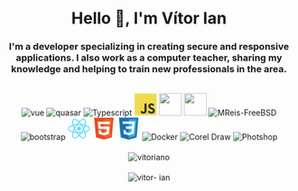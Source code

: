<h1 align="center">Hello 👋, I'm Vítor Ian</h1>
<h3 align="center">I'm a developer specializing in creating secure and responsive applications. I also work as a computer teacher, sharing my knowledge and helping to train new professionals in the area.</h3>
<br>
<div align="center" >
  <img  src="https://uxwing.com/wp-content/themes/uxwing/download/brands-and-social-media/vue-js-icon.png" alt="vue" width="40" height="40"/>
  <img  src="https://static-00.iconduck.com/assets.00/file-type-quasar-icon-2048x2048-lkyoqjz4.png" alt="quasar" width="40" height="40"/>
  <img  src="https://cdn.iconscout.com/icon/free/png-256/free-typescript-1174965.png?f=webp" alt="Typescript" width="40" height="40"/>
  <img  src="https://raw.githubusercontent.com/devicons/devicon/master/icons/javascript/javascript-original.svg" alt="javascript" width="40" height="40"/>
  <img height="40" width="40" src="https://www.vectorlogo.zone/logos/figma/figma-icon.svg">
  <img  height="40" width="40" src="https://cdn.jsdelivr.net/gh/devicons/devicon/icons/git/git-plain.svg">
  <img alt="MReis-FreeBSD" height="40" width="38" src="https://raw.githubusercontent.com/gilbarbara/logos/main/logos/freebsd.svg">
  <img  src="https://camo.githubusercontent.com/b872b9ada0c2c3d373bbb0c356eb4af353127335fc3d2e611964433864ab4de1/68747470733a2f2f676574626f6f7473747261702e636f6d2f646f63732f352e322f6173736574732f6272616e642f626f6f7473747261702d6c6f676f2d736861646f772e706e67" alt="bootstrap" width="40" height="40"/>
  <img  alt="Rafa-React" height="40" width="40" src="https://raw.githubusercontent.com/devicons/devicon/master/icons/react/react-original.svg">
  <img  alt="Rafa-HTML" height="40" width="40" src="https://raw.githubusercontent.com/devicons/devicon/master/icons/html5/html5-original.svg">
  <img  alt="Rafa-CSS"  height="40" width="40" src="https://raw.githubusercontent.com/devicons/devicon/master/icons/css3/css3-original.svg">
  <img alt="Docker" height="40" width="40" src="https://cdn-icons-png.flaticon.com/512/919/919853.png">
  <img alt="Corel Draw" height="40" width="40" src="https://static.vecteezy.com/system/resources/previews/020/964/384/original/corel-draw-circle-icon-for-web-design-free-png.png">
  <img alt="Photshop" height="40" width="40" src="https://upload.wikimedia.org/wikipedia/commons/thumb/a/af/Adobe_Photoshop_CC_icon.svg/2101px-Adobe_Photoshop_CC_icon.svg.png">
</div>
<br>
<div align="center" >
<img align="center" src="https://github-readme-streak-stats.herokuapp.com/?user=vitor-ian&" alt= "vitoriano" />
</div>
<br>
<div align="center" >
<img align="center" src="https://github-readme-stats.vercel.app/api/top-langs?username=vitor-ian&show_icons=true&locale=en&layout=compact" alt="vitor- ian" />
</div>
